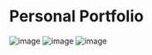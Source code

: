 # Personal Portfolio

![image](https://github.com/user-attachments/assets/2217d46c-a180-4362-911e-78e6dc542891)
![image](https://github.com/user-attachments/assets/6a0f25e2-eb3b-4e97-bc67-2be05414e172)
![image](https://github.com/user-attachments/assets/3be28a1f-21f8-4e6a-bc4a-1c4276f911a1)


